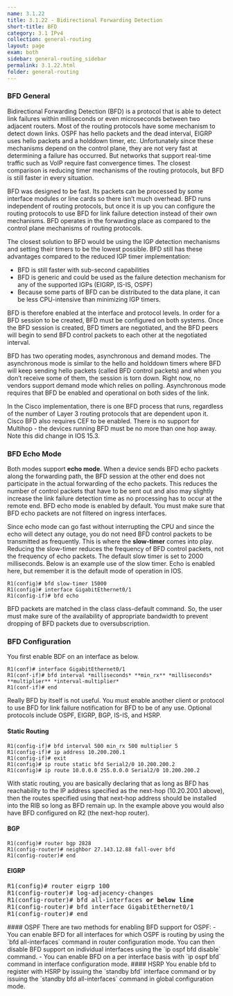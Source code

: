 ```yaml
---
name: 3.1.22
title: 3.1.22 - Bidirectional Forwarding Detection
short-title: BFD
category: 3.1 IPv4
collection: general-routing
layout: page
exam: both
sidebar: general-routing_sidebar
permalink: 3.1.22.html
folder: general-routing
---
```

### BFD General

Bidirectional Forwarding Detection (BFD) is a protocol that is able to detect link failures within milliseconds or even microseconds between two adjacent routers. Most of the routing protocols have some mechanism to detect down links. OSPF has hello packets and the dead interval, EIGRP uses hello packets and a holddown timer, etc. Unfortunately since these mechanisms depend on the control plane, they are not very fast at determining a failure has occurred. But networks that support real-time traffic such as VoIP require fast convergence times. The closest comparison is reducing timer mechanisms of the routing protocols, but BFD is still faster in every situation.

BFD was designed to be fast. Its packets can be processed by some interface modules or line cards so there isn’t much overhead. BFD runs independent of routing protocols, but once it is up you can configure the routing protocols to use BFD for link failure detection instead of their own mechanisms. BFD operates in the forwarding place as compared to the control plane mechanisms of routing protocols.

The closest solution to BFD would be using the IGP detection mechanisms and setting their timers to be the lowest possible. BFD still has these advantages compared to the reduced IGP timer implementation:
- BFD is still faster with sub-second capabilities
- BFD is generic and could be used as the failure detection mechanism for any of the supported IGPs (EIGRP, IS-IS, OSPF)
- Because some parts of BFD can be distributed to the data plane, it can be less CPU-intensive than minimizing IGP timers.

BFD is therefore enabled at the interface and protocol levels. In order for a BFD session to be created, BFD must be configured on both systems. Once the BFD session is created, BFD timers are negotiated, and the BFD peers will begin to send BFD control packets to each other at the negotiated interval.

BFD has two operating modes, asynchronous and demand modes. The asynchronous mode is similar to the hello and holddown timers where BFD will keep sending hello packets (called BFD control packets) and when you don’t receive some of them, the session is torn down. Right now, no vendors support demand mode which relies on polling. Asynchronous mode requires that BFD be enabled and operational on both sides of the link.

In the Cisco implementation, there is one BFD process that runs, regardless of the number of Layer 3 routing protocols that are dependent upon it. Cisco BFD also requires CEF to be enabled. There is no support for Multihop - the devices running BFD must be no more than one hop away. Note this did change in IOS 15.3.

### BFD Echo Mode

Both modes support **echo mode**. When a device sends BFD echo packets along the forwarding path, the BFD session at the other end does not participate in the actual forwarding of the echo packets. This reduces the number of control packets that have to be sent out and also may slightly increase the link failure detection time as no processing has to occur at the remote end. BFD echo mode is enabled by default. You must make sure that BFD echo packets are not filtered on ingress interfaces.

Since echo mode can go fast without interrupting the CPU and since the echo will detect any outage, you do not need BFD control packets to be transmitted as frequently. This is where the **slow-timer** comes into play. Reducing the slow-timer reduces the frequency of BFD control packets, not the frequency of echo packets. The default slow timer is set to 2000 milliseconds. Below is an example use of the slow timer. Echo is enabled here, but remember it is the default mode of operation in IOS.
```
R1(config)# bfd slow-timer 15000
R1(config)# interface GigabitEthernet0/1
R1(config-if)# bfd echo
```

BFD packets are matched in the class class-default command. So, the user must make sure of the availability of appropriate bandwidth to prevent dropping of BFD packets due to oversubscription.

### BFD Configuration

You first enable BDF on an interface as below.
```
R1(conf)# interface GigabitEthernet0/1
R1(conf-if)# bfd interval *milliseconds* **min_rx** *milliseconds* **multiplier** *interval-multiplier*
R1(conf-if)# end
```
Really BFD by itself is not useful. You must enable another client or protocol to use BFD for link failure notification for BFD to be of any use. Optional protocols include OSPF, EIGRP, BGP, IS-IS, and HSRP.

#### Static Routing
```
R1(config-if)# bfd interval 500 min_rx 500 multiplier 5
R1(config-if)# ip address 10.200.200.1
R1(config-if)# exit
R1(config)# ip route static bfd Serial2/0 10.200.200.2
R1(config)# ip route 10.0.0.0 255.0.0.0 Serial2/0 10.200.200.2
```
With static routing, you are basically declaring that as long as BFD has reachability to the IP address specified as the next-hop (10.20.200.1 above), then the routes specified using that next-hop address should be installed into the RIB so long as BFD remain up. In the example above you would also have BFD configured on R2 (the next-hop router).


#### BGP
```
R1(config)# router bgp 2828
R1(config-router)# neighbor 27.143.12.88 fall-over bfd
R1(config-router)# end
```
#### EIGRP
<pre code>
R1(config)# router eigrp 100
R1(config-router)# log-adjacency-changes
R1(config-router)# bfd all-interfaces <b>or below line</b>
R1(config-router)# bfd interface GigabitEthernet0/1
R1(config-router)# end
</pre code>
#### OSPF
There are two methods for enabling BFD support for OSPF:
- You can enable BFD for all interfaces for which OSPF is routing by using the `bfd all-interfaces` command in router configuration mode. You can then disable BFD support on individual interfaces using the `ip ospf bfd disable` command.
- You can enable BFD on a per interface basis with `ip ospf bfd` command in interface configuration mode.

#### HSRP
You enable bfd to register with HSRP by issuing the `standby bfd` interface command or by issuing the `standby bfd all-interfaces` command in global configuration mode.
